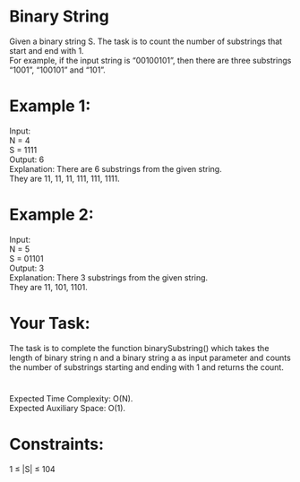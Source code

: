 # Binary String

Given a binary string S. The task is to count the number of substrings that start and end with 1.  
For example, if the input string is “00100101”, then there are three substrings “1001”, “100101” and “101”.

# Example 1:
Input:  
N = 4  
S = 1111  
Output: 6  
Explanation: There are 6 substrings from the given string.  
They are 11, 11, 11, 111, 111, 1111.

# Example 2:
Input:  
N = 5  
S = 01101  
Output: 3  
Explanation: There 3 substrings from the given string.  
They are 11, 101, 1101.

# Your Task:
The task is to complete the function binarySubstring() which takes the length of binary string n and a binary string a as input parameter and counts the number of substrings starting and ending with 1 and returns the count.

#
Expected Time Complexity: O(N).  
Expected Auxiliary Space: O(1).

# Constraints:
1 ≤ |S| ≤ 104